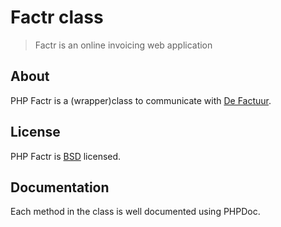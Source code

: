 # Factr class

> Factr is an online invoicing web application

## About

PHP Factr is a (wrapper)class to communicate with [De Factuur](https://www.defactuur.be).

## License

PHP Factr is [BSD](http://classes.verkoyen.eu/overview/bsd) licensed.

## Documentation

Each method in the class is well documented using PHPDoc.
